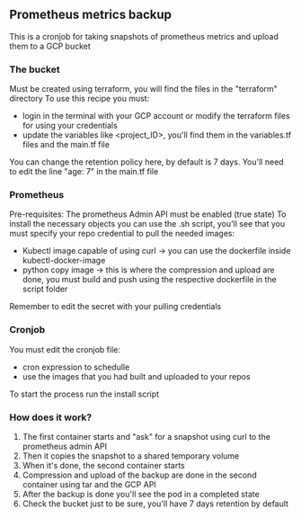 ## Prometheus metrics backup
This is a cronjob for taking snapshots of prometheus metrics and upload them to a GCP bucket

### The bucket
Must be created using terraform, you will find the files in the "terraform" directory
To use this recipe you must:
* login in the terminal with your GCP account or modify the terraform files for using your credentials
* update the variables like <project_ID>, you'll find them in the variables.tf files and the main.tf file

You can change the retention policy here, by default is 7 days. You'll need to edit the line "age: 7" in the main.tf file 

### Prometheus
Pre-requisites: The prometheus Admin API must be enabled (true state)
To install the necessary objects you can use the .sh script, you'll see that you must specify your repo credential
to pull the needed images:
* Kubectl image capable of using curl -> you can use the dockerfile inside kubectl-docker-image  
* python copy image -> this is where the compression and upload are done, you must build and push using the respective dockerfile in the script folder

Remember to edit the secret with your pulling credentials

### Cronjob
You must edit the cronjob file:
* cron expression to schedulle
* use the images that you had built and uploaded to your repos

To start the process run the install script

### How does it work?
1. The first container starts and "ask" for a snapshot using curl to the prometheus admin API
2. Then it copies the snapshot to a shared temporary volume
3. When it's done, the second container starts
4. Compression and upload of the backup are done in the second container using tar and the GCP API
5. After the backup is done you'll see the pod in a completed state
6. Check the bucket just to be sure, you'll have 7 days retention by default
